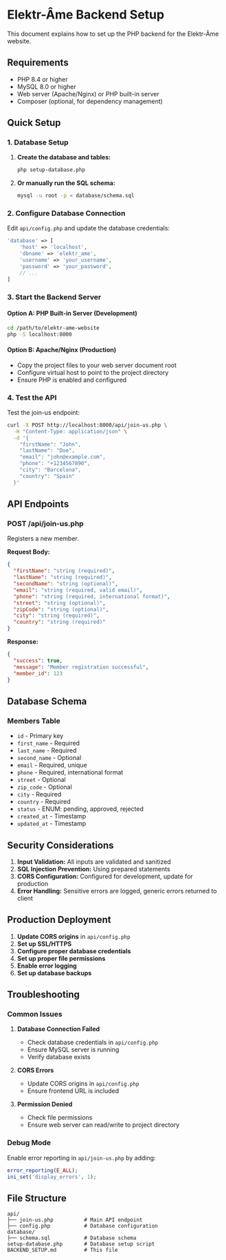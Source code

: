 # Elektr-Âme Backend Setup

This document explains how to set up the PHP backend for the Elektr-Âme website.

## Requirements

- PHP 8.4 or higher
- MySQL 8.0 or higher
- Web server (Apache/Nginx) or PHP built-in server
- Composer (optional, for dependency management)

## Quick Setup

### 1. Database Setup

1. **Create the database and tables:**
   ```bash
   php setup-database.php
   ```

2. **Or manually run the SQL schema:**
   ```bash
   mysql -u root -p < database/schema.sql
   ```

### 2. Configure Database Connection

Edit `api/config.php` and update the database credentials:

```php
'database' => [
    'host' => 'localhost',
    'dbname' => 'elektr_ame',
    'username' => 'your_username',
    'password' => 'your_password',
    // ...
]
```

### 3. Start the Backend Server

#### Option A: PHP Built-in Server (Development)
```bash
cd /path/to/elektr-ame-website
php -S localhost:8000
```

#### Option B: Apache/Nginx (Production)
- Copy the project files to your web server document root
- Configure virtual host to point to the project directory
- Ensure PHP is enabled and configured

### 4. Test the API

Test the join-us endpoint:

```bash
curl -X POST http://localhost:8000/api/join-us.php \
  -H "Content-Type: application/json" \
  -d '{
    "firstName": "John",
    "lastName": "Doe",
    "email": "john@example.com",
    "phone": "+1234567890",
    "city": "Barcelona",
    "country": "Spain"
  }'
```

## API Endpoints

### POST /api/join-us.php

Registers a new member.

**Request Body:**
```json
{
  "firstName": "string (required)",
  "lastName": "string (required)",
  "secondName": "string (optional)",
  "email": "string (required, valid email)",
  "phone": "string (required, international format)",
  "street": "string (optional)",
  "zipCode": "string (optional)",
  "city": "string (required)",
  "country": "string (required)"
}
```

**Response:**
```json
{
  "success": true,
  "message": "Member registration successful",
  "member_id": 123
}
```

## Database Schema

### Members Table
- `id` - Primary key
- `first_name` - Required
- `last_name` - Required
- `second_name` - Optional
- `email` - Required, unique
- `phone` - Required, international format
- `street` - Optional
- `zip_code` - Optional
- `city` - Required
- `country` - Required
- `status` - ENUM: pending, approved, rejected
- `created_at` - Timestamp
- `updated_at` - Timestamp

## Security Considerations

1. **Input Validation:** All inputs are validated and sanitized
2. **SQL Injection Prevention:** Using prepared statements
3. **CORS Configuration:** Configured for development, update for production
4. **Error Handling:** Sensitive errors are logged, generic errors returned to client

## Production Deployment

1. **Update CORS origins** in `api/config.php`
2. **Set up SSL/HTTPS**
3. **Configure proper database credentials**
4. **Set up proper file permissions**
5. **Enable error logging**
6. **Set up database backups**

## Troubleshooting

### Common Issues

1. **Database Connection Failed**
   - Check database credentials in `api/config.php`
   - Ensure MySQL server is running
   - Verify database exists

2. **CORS Errors**
   - Update CORS origins in `api/config.php`
   - Ensure frontend URL is included

3. **Permission Denied**
   - Check file permissions
   - Ensure web server can read/write to project directory

### Debug Mode

Enable error reporting in `api/join-us.php` by adding:
```php
error_reporting(E_ALL);
ini_set('display_errors', 1);
```

## File Structure

```
api/
├── join-us.php          # Main API endpoint
├── config.php           # Database configuration
database/
├── schema.sql           # Database schema
setup-database.php       # Database setup script
BACKEND_SETUP.md         # This file
```

